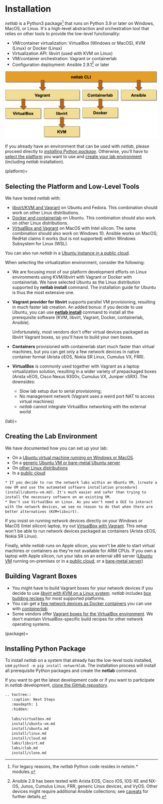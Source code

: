 # Installation

*netlab* is a Python3 package[^NSL] that runs on Python 3.9 or later on Windows, MacOS, or Linux. It's a high-level abstraction and orchestration tool that relies on other tools to provide the low-level functionality:

[^NSL]: For legacy reasons, the *netlab* Python code resides in *netsim.\** modules.

* VM/container virtualization: VirtualBox (Windows or MacOS), KVM (Linux) or Docker (Linux)
* Virtualization API: libvirt (used with KVM on Linux)
* VM/container orchestration: Vagrant or containerlab
* Configuration deployment: Ansible 2.9.1[^ANS] or later

[^ANS]: Ansible 2.9 has been tested with Arista EOS, Cisco IOS, IOS-XE and NX-OS, Junos, Cumulus Linux, FRR, generic Linux devices, and VyOS. Other devices might require additional Ansible collections; see [caveats](caveats.md) for further details.

![High-level architecture](high-level-architecture.png)

If you already have an environment that can be used with *netlab*, please proceed directly to *[installing Python package](package)*. Otherwise, you'll have to [select the platform](platform) you want to use and [create your lab environment ](lab)(including *netlab* installation).

(platform)=
## Selecting the Platform and Low-Level Tools

We have tested *netlab* with:

* [libvirt/KVM and Vagrant](labs/libvirt.md) on Ubuntu and Fedora. This combination should work on other Linux distributions.
* [Docker and containerlab](labs/clab.md) on Ubuntu. This combination should also work on other Linux distributions.
* [VirtualBox and Vagrant](labs/virtualbox.md) on MacOS with Intel silicon. The same combination should also work on Windows 10. Ansible works on MacOS; RedHat claims it works (but is not supported) within Windows Subsystem for Linux (WSL).

You can also run *netlab* in a [Ubuntu instance in a public cloud](install/cloud.md).

When selecting the virtualization environment, consider the following:

* We are focusing most of our platform development efforts on Linux environments using KVM/libvirt with Vagrant or Docker with containerlab. We have selected Ubuntu as the Linux distribution supported by **netlab install** command. The installation guide for Ubuntu is thus the most extensive one.

* **Vagrant provider for libvirt** supports parallel VM provisioning, resulting in much faster lab creation. An added bonus: if you decide to use Ubuntu, you can use **[netlab install](netlab/install.md)** command to install all the prerequisite software (KVM, libvirt, Vagrant, Docker, containerlab, Ansible).

  Unfortunately, most vendors don't offer virtual devices packaged as libvirt Vagrant boxes, so you'll have to build your own boxes.

* **Containers** provisioned with containerlab start much faster than virtual machines, but you can get only a few network devices in native container format (Arista cEOS, Nokia SR Linux, Cumulus VX, FRR).

* **VirtualBox** is commonly used together with Vagrant as a laptop virtualization solution, resulting in a wider variety of prepackaged boxes (Arista vEOS, Cisco Nexus 9300v, Cumulus VX, Juniper vSRX). The downsides: 

  * Slow lab setup due to serial provisioning;
  * No management network (Vagrant uses a weird port NAT to access virtual machines)
  * _netlab_ cannot integrate VirtualBox networking with the external world

(lab)=
## Creating the Lab Environment

We have documented how you can set up your lab:

* On a [Ubuntu virtual machine running on Windows or MacOS](install/ubuntu-vm.md).
* On a [generic Ubuntu VM or bare-metal Ubuntu server](install/ubuntu.md)
* On [other Linux distributions](install/linux.md)
* In a [public cloud](install/cloud.md)

```{tip}
* If you decide to run the network labs within an Ubuntu VM, [create a new VM and use the automated software installation procedure](install/ubuntu-vm.md). It's much easier and safer than trying to install the necessary software on an existing VM.
* Don't use VirtualBox on Linux. As you won't need a GUI to interact with the network devices, we see no reason to do that when there are better alternatives (KVM+libvirt).
```

If you insist on running network devices directly on your Windows or MacOS (Intel silicon) laptop, try out [VirtualBox with Vagrant](labs/virtualbox.md). This setup won't be able to run network devices packaged as containers (Arista cEOS, Nokia SR Linux).

Finally, while _netlab_ runs on Apple silicon, you won't be able to start virtual machines or containers as they're not available for ARM CPUs. If you own a laptop with Apple silicon, run your labs on an external x86 server ([Ubuntu VM](ubuntu-vm-manual) running on-premises or in a [public cloud](install/cloud.md), or a [bare-metal server](install/ubuntu.md))

## Building Vagrant Boxes

* You might have to build Vagrant boxes for your network devices if you decide to use [*libvirt* with KVM on a Linux system](labs/libvirt.md). *netlab* includes [box building recipes](libvirt-vagrant-boxes) for most supported platforms.
* You can get a [few network devices as Docker containers](labs/clab.md#container-images) you can use with [*containerlab*](labs/clab.md).
* Some vendors offer [Vagrant boxes for the VirtualBox environment](labs/virtualbox.md). We don't maintain VirtualBox-specific build recipes for other network operating systems.

(package)=
## Installing Python Package

To install *netlab* on a system that already has the low-level tools installed, use `python3 -m pip install networklab`. The installation process will install all prerequisite Python packages and create the **netlab** command.

If you want to get the latest development code or if you want to participate in *netlab* development, [clone the GitHub repository](install/clone.md).

```eval_rst
.. toctree::
   :caption: Next Steps
   :maxdepth: 1
   :hidden:

   labs/virtualbox.md
   install/ubuntu-vm.md
   install/ubuntu.md
   install/linux.md
   install/cloud.md
   labs/libvirt.md
   labs/clab.md
   install/clone.md
```
